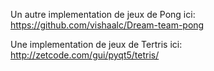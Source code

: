 Un autre implementation de jeux de Pong ici: https://github.com/vishaalc/Dream-team-pong

Une implementation de jeux de Tertris ici: http://zetcode.com/gui/pyqt5/tetris/
